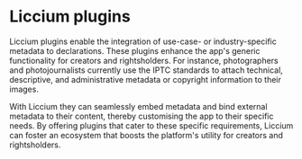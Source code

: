 # Liccium plugins

Liccium plugins enable the integration of use-case- or industry-specific metadata to declarations. These plugins enhance the app's generic functionality for creators and rightsholders. For instance, photographers and photojournalists currently use the IPTC standards to attach technical, descriptive, and administrative metadata or copyright information to their images.

With Liccium they can seamlessly embed metadata and bind external metadata to their content, thereby customising the app to their specific needs. By offering plugins that cater to these specific requirements, Liccium can foster an ecosystem that boosts the platform's utility for creators and rightsholders.
